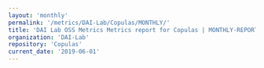 ```yaml
---
layout: 'monthly'
permalink: '/metrics/DAI-Lab/Copulas/MONTHLY/'
title: 'DAI Lab OSS Metrics Metrics report for Copulas | MONTHLY-REPORT-2019-06-01'
organization: 'DAI-Lab'
repository: 'Copulas'
current_date: '2019-06-01'
---
```

